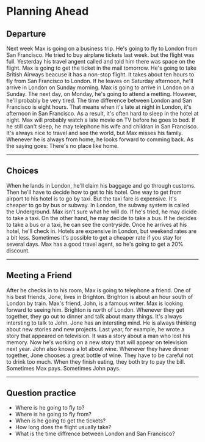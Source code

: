 # Planning Ahead

## Departure

Next week Max is going on a business trip.
He's going to fly to London from San Francisco.
He tried to buy airplane tickets last week. but the flight was full.
Yesterday his travel angent called and told him there was space on the flight.
Max is going to get the ticket in the mail tomorrow.
He's going to take British Airways beacuse it has a non-stop flight.
It takes about ten hours to fly from San Francisco to London.
If he leaves on Saturday afternoon, he'll arrive in London on Sunday morning.
Max is going to arrive in London on a Sunday.
The next day, on Monday, he's going to attend a metting.
However, he'll probably be very tired.
The time difference between London and San Francisco is eight hours.
That means when it's late at night in London, it's afternoon in San Francisco.
As a result, it's often hard to sleep in the hotel at night.
Max will probably watch a late movie on TV before he goes to bed.
If he still can't sleep, he may telephone his wife and childran in San Francisco.
It's always nice to travel and see the world, but Max misses his family.
Whenever he is always from home, he looks forward to comming back.
As the saying goes: There's no place like home.

---

## Choices

When he lands in London, he'll claim his baggage and go through customs.
Then he'll have to decide how to get to his hotel.
One way to get from airport to his hotel is to go by taxi.
But the taxi fare is expensive.
It's cheaper to go by bus or subway.
In London, the subway system is called the Underground.
Max isn't sure what he will do.
If he's tried, he may dicide to take a taxi.
On the other hand, he may decide to take a bus.
If he decides to take a bus or a taxi, he can see the contryside.
Once he arrives at his hotel, he'll check in.
Hotels are expensive in London, but weekend rates are a bit less.
Sometimes it's possible to get a cheaper rate if you stay for several days.
Max has a good travel agent, so he's going to get a 20% discount.

---

## Meeting a Friend

After he checks in to his room, Max is going to telephone a friend.
One of his best friends, Jone, lives in Brighton.
Brighton is about an hour south of London by train.
Max's friend, John, is a famous writer.
Max is looking forward to seeing him.
Brighton is north of London.
Whenever they get together, they go out to dinner and talk about many things.
It's always intersting to talk to John.
Jone has an intersting mind.
He is always thinking about new stories and new projects.
Last year, for example, he wrote a story that appeared on television.
It was a story about a man who lost his memory.
Now he's working on a new story that will appear on television next year.
John also knows a lot about wine.
Whenever they have dinner together, Jone chooses a great bottle of wine.
They have to be careful not to drink too much.
When they finish eating, they both try to pay the bill.
Sometimes Max pays. Sometimes John pays.

---

## Question practice

- Where is he going to fly to?
- Where is he going to fly from?
- When is he going to get the tickets?
- How long does the flight usually take?
- What is the time diffrence between London and San Francisco?
